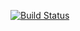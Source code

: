 [![Build Status](https://travis-ci.org/MarcelArthur/MarcelArthur.github.io.svg?branch=master)](https://travis-ci.org/MarcelArthur/MarcelArthur.github.io)
